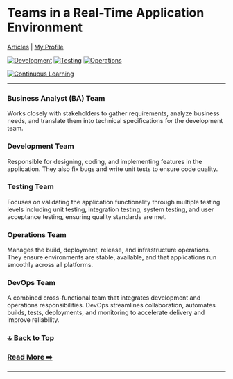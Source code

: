 # Teams in a Real-Time Application Environment

[Articles](https://nirmalakumarsahu.in/articles.html) | [My Profile](https://nirmalakumarsahu.in)

[![Development](https://img.shields.io/badge/Development-Team-blue?logo=visualstudiocode)](https://en.wikipedia.org/wiki/Software_development)
[![Testing](https://img.shields.io/badge/Testing-QA-green?logo=selenium)](https://en.wikipedia.org/wiki/Software_testing)
[![Operations](https://img.shields.io/badge/Operations-Infra-orange?logo=kubernetes)](https://en.wikipedia.org/wiki/IT_operations)

[![Continuous Learning](https://img.shields.io/badge/Continuous%20Learning-Growth%20Mindset-ff69b4?logo=udemy)](https://en.wikipedia.org/wiki/Lifelong_learning)

---

### Business Analyst (BA) Team

Works closely with stakeholders to gather requirements, analyze business needs, and translate them into technical specifications for the development team.

### Development Team

Responsible for designing, coding, and implementing features in the application. They also fix bugs and write unit tests to ensure code quality.

### Testing Team

Focuses on validating the application functionality through multiple testing levels including unit testing, integration testing, system testing, and user acceptance testing, ensuring quality standards are met.

### Operations Team

Manages the build, deployment, release, and infrastructure operations. They ensure environments are stable, available, and that applications run smoothly across all platforms.

### DevOps Team

A combined cross-functional team that integrates development and operations responsibilities. DevOps streamlines collaboration, automates builds, tests, deployments, and monitoring to accelerate delivery and improve reliability.


### [🔝 Back to Top](#teams-in-a-real-time-application-environment)

### [Read More ➡️](https://nirmalakumarsahu.in/articles.html)

---